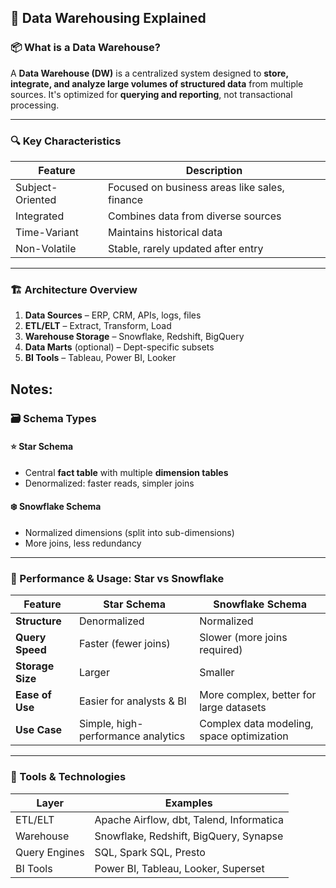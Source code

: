 ## 🧠 Data Warehousing Explained

### 📦 What is a Data Warehouse?
A **Data Warehouse (DW)** is a centralized system designed to **store, integrate, and analyze large volumes of structured data** from multiple sources. It's optimized for **querying and reporting**, not transactional processing.

---

### 🔍 Key Characteristics

| Feature          | Description                                        |
|------------------|----------------------------------------------------|
| Subject-Oriented | Focused on business areas like sales, finance      |
| Integrated       | Combines data from diverse sources                 |
| Time-Variant     | Maintains historical data                          |
| Non-Volatile     | Stable, rarely updated after entry                 |

---

### 🏗️ Architecture Overview

1. **Data Sources** – ERP, CRM, APIs, logs, files  
2. **ETL/ELT** – Extract, Transform, Load  
3. **Warehouse Storage** – Snowflake, Redshift, BigQuery  
4. **Data Marts** (optional) – Dept-specific subsets  
5. **BI Tools** – Tableau, Power BI, Looker  

Notes: 
---

### 🗃️ Schema Types

#### ⭐ Star Schema
- Central **fact table** with multiple **dimension tables**  
- Denormalized: faster reads, simpler joins  

#### ❄️ Snowflake Schema
- Normalized dimensions (split into sub-dimensions)  
- More joins, less redundancy  

---

### 🚀 Performance & Usage: Star vs Snowflake

| Feature          | Star Schema                         | Snowflake Schema                          |
|------------------|--------------------------------------|-------------------------------------------|
| **Structure**    | Denormalized                        | Normalized                                |
| **Query Speed**  | Faster (fewer joins)                | Slower (more joins required)              |
| **Storage Size** | Larger                              | Smaller                                   |
| **Ease of Use**  | Easier for analysts & BI            | More complex, better for large datasets   |
| **Use Case**     | Simple, high-performance analytics  | Complex data modeling, space optimization |

---

### 🧰 Tools & Technologies

| Layer         | Examples                                   |
|---------------|--------------------------------------------|
| ETL/ELT       | Apache Airflow, dbt, Talend, Informatica   |
| Warehouse     | Snowflake, Redshift, BigQuery, Synapse     |
| Query Engines | SQL, Spark SQL, Presto                     |
| BI Tools      | Power BI, Tableau, Looker, Superset        |
